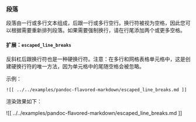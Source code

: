 ### 段落

段落由一行或多行文本组成，后跟一行或多行空行。换行符被视为空格，因此您可以根据需要重新排列段落。如果需要强制换行，请在行尾添加两个或更多空格。

#### 扩展：`escaped_line_breaks`

反斜杠后跟换行符也是一种硬换行符。注意：在多行和网格表格单元格中，这是创建硬换行符的唯一方法，因为单元格中的尾随空格会被忽略。

示例：

```
![[ ../../examples/pandoc-flavored-markdown/escaped_line_breaks.md ]]
```

渲染效果如下：

![[ ../../examples/pandoc-flavored-markdown/escaped_line_breaks.md ]]